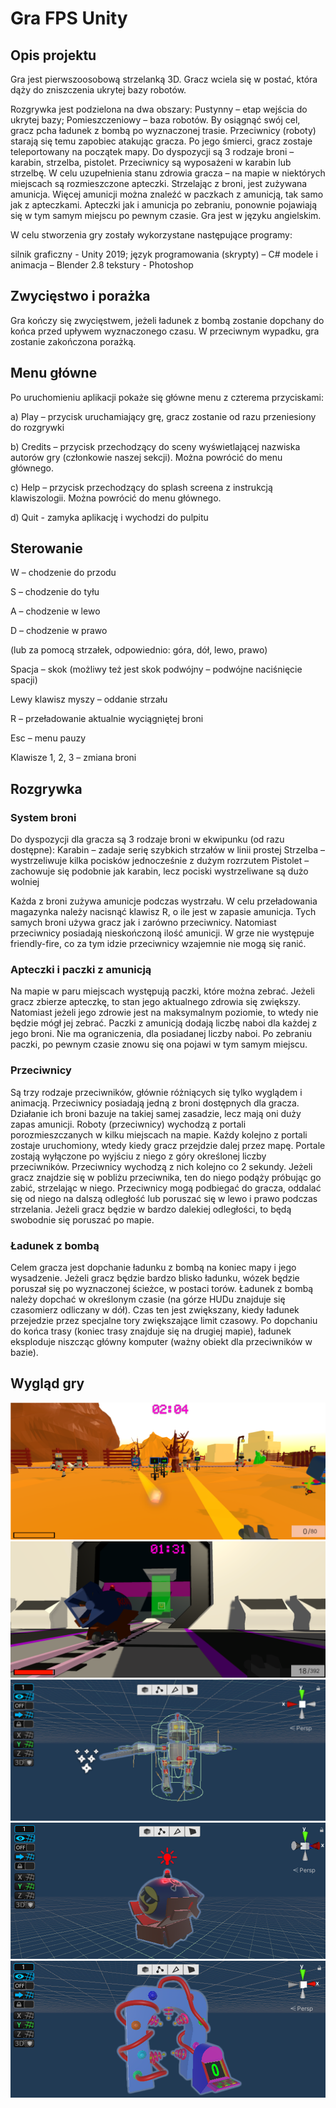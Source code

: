 # Gra FPS Unity

## Opis projektu

Gra jest pierwszoosobową strzelanką 3D. Gracz wciela się w postać, która dąży do zniszczenia ukrytej bazy robotów. 

Rozgrywka jest podzielona na dwa obszary: Pustynny – etap wejścia do ukrytej bazy; Pomieszczeniowy – baza robotów. By osiągnąć swój cel, gracz pcha ładunek z bombą po wyznaczonej trasie. Przeciwnicy (roboty) starają się temu zapobiec atakując gracza. Po jego śmierci, gracz zostaje teleportowany na początek mapy. Do dyspozycji są 3 rodzaje broni – karabin, strzelba, pistolet. Przeciwnicy są wyposażeni w karabin lub strzelbę. W celu uzupełnienia stanu zdrowia gracza – na mapie w niektórych miejscach są rozmieszczone apteczki. Strzelając z broni, jest zużywana amunicja. Więcej amunicji można znaleźć w paczkach z amunicją, tak samo jak z apteczkami. Apteczki jak i amunicja po zebraniu, ponownie pojawiają się w tym samym miejscu po pewnym czasie. Gra jest w języku angielskim.

W celu stworzenia gry zostały wykorzystane następujące programy:

silnik graficzny - Unity 2019;
język programowania (skrypty) – C#
modele i animacja – Blender 2.8
tekstury - Photoshop

## Zwycięstwo i porażka

Gra kończy się zwycięstwem, jeżeli ładunek z bombą zostanie dopchany do końca przed upływem wyznaczonego czasu. W przeciwnym wypadku, gra zostanie zakończona porażką.

## Menu główne

Po uruchomieniu aplikacji pokaże się główne menu z czterema przyciskami:

a)	Play – przycisk uruchamiający grę, gracz zostanie od razu przeniesiony do rozgrywki

b)	Credits – przycisk przechodzący do sceny wyświetlającej nazwiska autorów gry (członkowie naszej sekcji). Można powrócić do menu głównego.

c)	Help – przycisk przechodzący do splash screena z instrukcją klawiszologii. Można powrócić do menu głównego.

d)	Quit - zamyka aplikację i wychodzi do pulpitu

## Sterowanie

W – chodzenie do przodu

S – chodzenie do tyłu

A – chodzenie w lewo

D – chodzenie w prawo

(lub za pomocą strzałek, odpowiednio: góra, dół, lewo, prawo)

Spacja – skok (możliwy też jest skok podwójny – podwójne naciśnięcie spacji)

Lewy klawisz myszy – oddanie strzału

R – przeładowanie aktualnie wyciągniętej broni

Esc – menu pauzy

Klawisze 1, 2, 3 – zmiana broni

## Rozgrywka

### System broni

Do dyspozycji dla gracza są 3 rodzaje broni w ekwipunku (od razu dostępne):
Karabin – zadaje serię szybkich strzałów w linii prostej
Strzelba – wystrzeliwuje kilka pocisków jednocześnie z dużym rozrzutem
Pistolet – zachowuje się podobnie jak karabin, lecz pociski wystrzeliwane są dużo wolniej

Każda z broni zużywa amunicje podczas wystrzału. W celu przeładowania magazynka należy nacisnąć klawisz R, o ile jest w zapasie amunicja. Tych samych broni używa gracz jak i zarówno przeciwnicy. Natomiast przeciwnicy posiadają nieskończoną ilość amunicji. W grze nie występuje friendly-fire, co za tym idzie przeciwnicy wzajemnie nie mogą się ranić.

### Apteczki i paczki z amunicją

Na mapie w paru miejscach występują paczki, które można zebrać. Jeżeli gracz zbierze apteczkę, to stan jego aktualnego zdrowia się zwiększy. Natomiast jeżeli jego zdrowie jest na maksymalnym poziomie, to wtedy nie będzie mógł jej zebrać. Paczki z amunicją dodają liczbę naboi dla każdej z jego broni. Nie ma ograniczenia, dla posiadanej liczby naboi. Po zebraniu paczki, po pewnym czasie znowu się ona pojawi w tym samym miejscu.

### Przeciwnicy

Są trzy rodzaje przeciwników, głównie różniących się tylko wyglądem i animacją. Przeciwnicy posiadają jedną z broni dostępnych dla gracza. Działanie ich broni bazuje na takiej samej zasadzie, lecz mają oni duży zapas amunicji. Roboty (przeciwnicy) wychodzą z portali porozmieszczanych w kilku miejscach na mapie. Każdy kolejno z portali zostaje uruchomiony, wtedy kiedy gracz przejdzie dalej przez mapę. Portale zostają wyłączone po wyjściu z niego z góry określonej liczby przeciwników. Przeciwnicy wychodzą z nich kolejno co 2 sekundy. Jeżeli gracz znajdzie się w pobliżu przeciwnika, ten do niego podąży próbując go zabić, strzelając w niego. Przeciwnicy mogą podbiegać do gracza, oddalać się od niego na dalszą odległość lub poruszać się w lewo i prawo podczas strzelania. Jeżeli gracz będzie w bardzo dalekiej odległości, to będą swobodnie się poruszać po mapie.

### Ładunek z bombą

Celem gracza jest dopchanie ładunku z bombą na koniec mapy i jego wysadzenie. Jeżeli gracz będzie bardzo blisko ładunku, wózek będzie poruszał się po wyznaczonej ścieżce, w postaci torów. Ładunek z bombą należy dopchać w określonym czasie (na górze HUDu znajduje się czasomierz odliczany w dół). Czas ten jest zwiększany, kiedy ładunek przejedzie przez specjalne tory zwiększające limit czasowy. Po dopchaniu do końca trasy (koniec trasy znajduje się na drugiej mapie), ładunek eksploduje niszcząc główny komputer (ważny obiekt dla przeciwników w bazie).

## Wygląd gry

![screenshot](/images/Screenshot_1.png)
![screenshot](/images/Screenshot_2.png)
![screenshot](/images/Screenshot_3.png)
![screenshot](/images/Screenshot_4.png)
![screenshot](/images/Screenshot_5.png)
